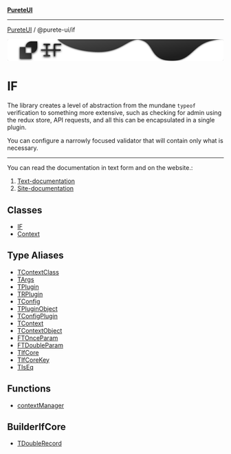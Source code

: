[**PureteUI**](../../README.md)

***

[PureteUI](../../packages.md) / @purete-ui/if

<div align="center">

![If-logo](../../_media/LogoIf.svg)
</div>

# IF

The library creates a level of abstraction from the mundane `typeof`
verification to something more extensive, such as checking for admin using
the redux store, API requests, and all this can be encapsulated in a single
plugin.

You can configure a narrowly focused validator that will contain only what is
necessary.

---
You can read the documentation in text form and on the website.:

1) [Text-documentation](/docs-md/@purete-ui/if/README.md)
2) [Site-documentation]()

## Classes

- [IF](classes/IF.md)
- [Context](classes/Context.md)

## Type Aliases

- [TContextClass](type-aliases/TContextClass.md)
- [TArgs](type-aliases/TArgs.md)
- [TPlugin](type-aliases/TPlugin.md)
- [TRPlugin](type-aliases/TRPlugin.md)
- [TConfig](type-aliases/TConfig.md)
- [TPluginObject](type-aliases/TPluginObject.md)
- [TConfigPlugin](type-aliases/TConfigPlugin.md)
- [TContext](type-aliases/TContext.md)
- [TContextObject](type-aliases/TContextObject.md)
- [FTOnceParam](type-aliases/FTOnceParam.md)
- [FTDoubleParam](type-aliases/FTDoubleParam.md)
- [TIfCore](type-aliases/TIfCore.md)
- [TIfCoreKey](type-aliases/TIfCoreKey.md)
- [TIsEq](type-aliases/TIsEq.md)

## Functions

- [contextManager](functions/contextManager.md)

## BuilderIfCore

- [TDoubleRecord](type-aliases/TDoubleRecord.md)
